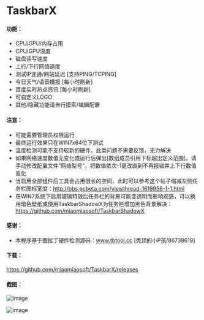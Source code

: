 # TaskbarX

#### 功能：
- CPU/GPU/内存占用
- CPU/GPU温度
- 磁盘读写速度
- 上行/下行网络速度
- 测试IP连通/网站延迟 [支持PING/TCPING]
- 今日天气/语音播报 [每小时刷新]
- 百度实时热点资讯 [每小时刷新]
- 可自定义LOGO
- 其他/隐藏功能请自行摸索/编辑配置

#### 注意：
- 可能需要管理员权限运行
- 最终运行效果只在WIN7x64位下测试
- 温度检测可能不支持较新的硬件，此类问题不需要反馈，无力解决
- 如果网络速度数值无变化或运行后弹出[数组成员引用下标超出定义范围]，请手动修改配置文件“网络型号”，将数值依次-1更改直到不再报错并上下行数值变化
- 当启用全部组件后工具会占用很长的空间，此时可以参考这个帖子缩减左侧任务栏图标宽度：http://bbs.pcbeta.com/viewthread-1619956-1-1.html
- 在WIN7系统下启用玻璃特效后任务栏的背景可能变透明而影响观感，可以换用暗色壁纸或使用TaskbarShadowX为任务栏增加黑色背景解决：https://github.com/miaomiaosoft/TaskbarShadowX

#### 感谢：
- 本程序基于图拉丁硬件检测源码：www.tbtool.cc [秃顶的小P孩/86738619]

#### 下载：
https://github.com/miaomiaosoft/TaskbarX/releases

#### 截图：
![image](https://raw.githubusercontent.com/miaomiaosoft/TaskbarX/master/images/2020-02-29_204505.jpg)

![image](https://raw.githubusercontent.com/miaomiaosoft/TaskbarX/master/images/2020-02-29_210043.jpg)
